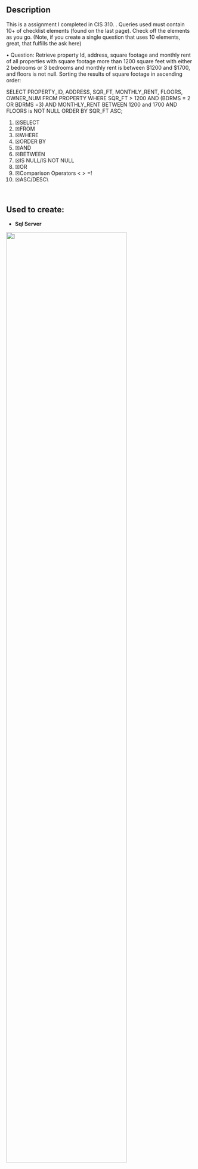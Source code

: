 <h1></h1>

<h2>Description</h2>
This is a assignment I completed in CIS 310. 
. Queries used must contain 10+ of checklist elements (found on the last page). Check off the elements as you go. (Note, if you create a single question that uses 10 elements, great, that fulfills the ask here)






•	Question: Retrieve property Id, address, square footage and monthly rent of all properties with square footage more than 1200 square feet with either 2 bedrooms or 3 bedrooms and monthly rent is between $1200 and $1700, and floors is not null. Sorting the results of square footage in ascending order:


SELECT PROPERTY_ID, ADDRESS, SQR_FT, MONTHLY_RENT, FLOORS, OWNER_NUM
FROM PROPERTY
WHERE SQR_FT > 1200
AND (BDRMS = 2 OR BDRMS =3)
AND MONTHLY_RENT BETWEEN 1200 and 1700
AND FLOORS is NOT NULL
ORDER BY SQR_FT ASC;

1.	☒SELECT
2.	☒FROM
3.	☒WHERE
4.	☒ORDER BY
5.	☒AND
6.	☒BETWEEN
7.	☒IS NULL/IS NOT NULL
8.	☒OR
9.	☒Comparison Operators < > =!
10.	☒ASC/DESC\


<br />


<h2>Used to create:</h2>

- <b>Sql Server</b> 

<img src="https://i.imgur.com/JoxTQ2n.png" height="80%" width="80%" alt="]"/>
